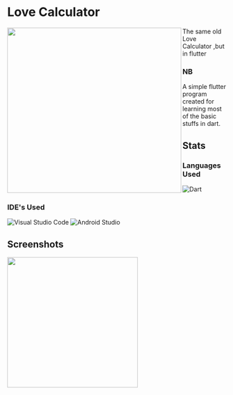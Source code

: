 # Love Calculator

<img align="left" src="https://github.com/fal3n-4ngel/Love-Calculator-Flutter/blob/v1.0.4/image/2.jpg" width="400" height="380" />
The same old Love Calculator ,but in flutter


### NB
  A simple flutter program created for learning most of the basic stuffs in dart.
## Stats
### Languages Used
![Dart](https://img.shields.io/badge/dart-%230175C2.svg?style=for-the-badge&logo=dart&logoColor=white)


### IDE's Used

![Visual Studio Code](https://img.shields.io/badge/Visual%20Studio%20Code-0078d7.svg?style=for-the-badge&logo=visual-studio-code&logoColor=white)
![Android Studio](https://img.shields.io/badge/Android%20Studio-3DDC84.svg?style=for-the-badge&logo=android-studio&logoColor=white)




## Screenshots

<img align ="left" src ="https://github.com/fal3n-4ngel/Love-Calculator-Flutter/blob/v1.0.4/image/ss.png" width="300" height="300" />
